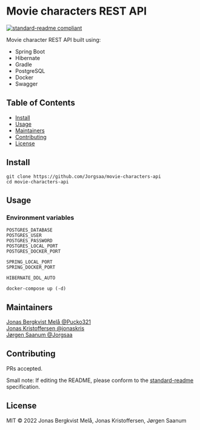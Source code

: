# Movie characters REST API

[![standard-readme compliant](https://img.shields.io/badge/standard--readme-OK-green.svg?style=flat-square)](https://github.com/RichardLitt/standard-readme)

Movie character REST API built using:
- Spring Boot
- Hibernate
- Gradle
- PostgreSQL
- Docker
- Swagger

## Table of Contents

- [Install](#install)
- [Usage](#usage)
- [Maintainers](#maintainers)
- [Contributing](#contributing)
- [License](#license)

## Install

```
git clone https://github.com/Jorgsaa/movie-characters-api
cd movie-characters-api
```

## Usage

### Environment variables

```
POSTGRES_DATABASE
POSTGRES_USER
POSTGRES_PASSWORD
POSTGRES_LOCAL_PORT
POSTGRES_DOCKER_PORT

SPRING_LOCAL_PORT
SPRING_DOCKER_PORT

HIBERNATE_DDL_AUTO
```

```
docker-compose up (-d)
```

## Maintainers

[Jonas Bergkvist Melå @Pucko321](https://github.com/Pucko321) \
[Jonas Kristoffersen @jonaskris](https://github.com/jonaskris) \
[Jørgen Saanum @Jorgsaa](https://github.com/Jorgsaa)

## Contributing

PRs accepted.

Small note: If editing the README, please conform to the [standard-readme](https://github.com/RichardLitt/standard-readme) specification.

## License

MIT © 2022 Jonas Bergkvist Melå, Jonas Kristoffersen, Jørgen Saanum
